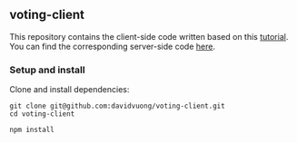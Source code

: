 ## voting-client

This repository contains the client-side code written based on this [tutorial](http://teropa.info/blog/2015/09/10/full-stack-redux-tutorial.html). You can find the corresponding server-side code [here](https://github.com/davidvuong/voting-server).

### Setup and install

Clone and install dependencies:

```
git clone git@github.com:davidvuong/voting-client.git
cd voting-client

npm install
```
